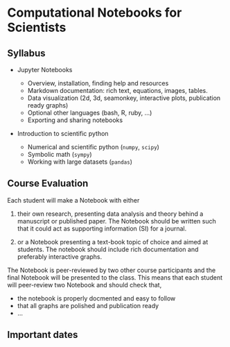 # Computational Notebooks for Scientists

## Syllabus

- Jupyter Notebooks
  - Overview, installation, finding help and resources
  - Markdown documentation: rich text, equations, images, tables.
  - Data visualization (2d, 3d, seamonkey, interactive plots, publication ready graphs)
  - Optional other languages (bash, R, ruby, ...)
  - Exporting and sharing notebooks

- Introduction to scientific python
  - Numerical and scientific python (`numpy`, `scipy`)
  - Symbolic math (`sympy`)
  - Working with large datasets (`pandas`)



## Course Evaluation

Each student will make a Notebook with either

1. their own research, presenting data analysis and theory behind
   a manuscript or published paper. The Notebook should be written
   such that it could act as supporting information (SI) for a journal.
   
2. or a Notebook presenting a text-book topic of choice and aimed at students.
   The notebook should include rich documentation and preferably interactive
   graphs.

The Notebook is peer-reviewed by two other course participants and the final Notebook
will be presented to the class.
This means that each student will peer-review two Notebook and should check that,

- the notebook is properly docmented and easy to follow
- that all graphs are polished and publication ready
- ...

## Important dates


